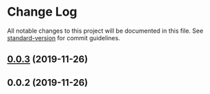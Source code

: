 # Change Log

All notable changes to this project will be documented in this file. See [standard-version](https://github.com/conventional-changelog/standard-version) for commit guidelines.

## [0.0.3](https://github.com/nanndoj/xroad-client/compare/v0.0.2...v0.0.3) (2019-11-26)



## 0.0.2 (2019-11-26)
